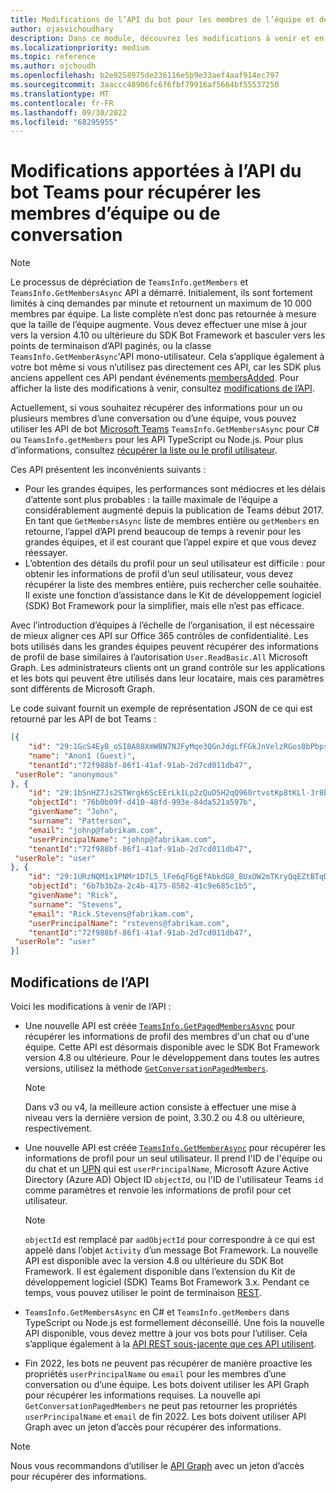 ```yaml
---
title: Modifications de l’API du bot pour les membres de l’équipe et de la conversation
author: ojasvichoudhary
description: Dans ce module, découvrez les modifications à venir et en cours des API bot utilisées pour récupérer les membres des équipes et des conversations
ms.localizationpriority: medium
ms.topic: reference
ms.author: ojchoudh
ms.openlocfilehash: b2e9258975de236116e5b9e33aef4aaf914ec797
ms.sourcegitcommit: 3aaccc48906fc6f6fbf79916af5664bf55537250
ms.translationtype: MT
ms.contentlocale: fr-FR
ms.lasthandoff: 09/30/2022
ms.locfileid: "68295955"
---
```

# <a name="teams-bot-api-changes-to-fetch-team-or-chat-members"></a>Modifications apportées à l’API du bot Teams pour récupérer les membres d’équipe ou de conversation

>[!NOTE]
> Le processus de dépréciation de `TeamsInfo.getMembers` et `TeamsInfo.GetMembersAsync` API a démarré. Initialement, ils sont fortement limités à cinq demandes par minute et retournent un maximum de 10 000 membres par équipe. La liste complète n’est donc pas retournée à mesure que la taille de l’équipe augmente.
> Vous devez effectuer une mise à jour vers la version 4.10 ou ultérieure du SDK Bot Framework et basculer vers les points de terminaison d’API paginés, ou la classe `TeamsInfo.GetMemberAsync`'API mono-utilisateur. Cela s’applique également à votre bot même si vous n’utilisez pas directement ces API, car les SDK plus anciens appellent ces API pendant événements [membersAdded](../bots/how-to/conversations/subscribe-to-conversation-events.md#members-added). Pour afficher la liste des modifications à venir, consultez [modifications de l’API](team-chat-member-api-changes.md#api-changes).

Actuellement, si vous souhaitez récupérer des informations pour un ou plusieurs membres d’une conversation ou d’une équipe, vous pouvez utiliser les API de bot [Microsoft Teams](/microsoftteams/platform/bots/how-to/get-teams-context?tabs=dotnet#fetch-the-roster-or-user-profile) `TeamsInfo.GetMembersAsync` pour C# ou `TeamsInfo.getMembers` pour les API TypeScript ou Node.js. Pour plus d’informations, consultez [récupérer la liste ou le profil utilisateur](../bots/how-to/get-teams-context.md#fetch-the-roster-or-user-profile).

Ces API présentent les inconvénients suivants :

* Pour les grandes équipes, les performances sont médiocres et les délais d’attente sont plus probables : la taille maximale de l’équipe a considérablement augmenté depuis la publication de Teams début 2017. En tant que `GetMembersAsync` liste de membres entière ou `getMembers` en retourne, l’appel d’API prend beaucoup de temps à revenir pour les grandes équipes, et il est courant que l’appel expire et que vous devez réessayer.
* L’obtention des détails du profil pour un seul utilisateur est difficile : pour obtenir les informations de profil d’un seul utilisateur, vous devez récupérer la liste des membres entière, puis rechercher celle souhaitée. Il existe une fonction d’assistance dans le Kit de développement logiciel (SDK) Bot Framework pour la simplifier, mais elle n’est pas efficace.

Avec l’introduction d’équipes à l’échelle de l’organisation, il est nécessaire de mieux aligner ces API sur Office 365 contrôles de confidentialité. Les bots utilisés dans les grandes équipes peuvent récupérer des informations de profil de base similaires à l’autorisation `User.ReadBasic.All` Microsoft Graph. Les administrateurs clients ont un grand contrôle sur les applications et les bots qui peuvent être utilisés dans leur locataire, mais ces paramètres sont différents de Microsoft Graph.

Le code suivant fournit un exemple de représentation JSON de ce qui est retourné par les API de bot Teams :

```json
[{
    "id": "29:1GcS4EyB_oSI8A88XmWBN7NJFyMqe3QGnJdgLfFGkJnVelzRGos0bPbpsfJjcbAD22bmKc4GMbrY2g4JDrrA8vM06X1-cHHle4zOE6U4ttcc",
    "name": "Anon1 (Guest)",
    "tenantId":"72f988bf-86f1-41af-91ab-2d7cd011db47",
 "userRole": "anonymous"
}, {
    "id": "29:1bSnHZ7Js2STWrgk6ScEErLk1Lp2zQuD5H2qQ960rtvstKp8tKLl-3r8b6DoW0QxZimuTxk_kupZ1DBMpvIQQUAZL-PNj0EORDvRZXy8kvWk",
    "objectId": "76b0b09f-d410-48fd-993e-84da521a597b",
    "givenName": "John",
    "surname": "Patterson",
    "email": "johnp@fabrikam.com",
    "userPrincipalName": "johnp@fabrikam.com",
    "tenantId":"72f988bf-86f1-41af-91ab-2d7cd011db47",
 "userRole": "user"
}, {
    "id": "29:1URzNQM1x1PNMr1D7L5_lFe6qF6gEfAbkdG8_BUxOW2mTKryQqEZtBTqDt10-MghkzjYDuUj4KG6nvg5lFAyjOLiGJ4jzhb99WrnI7XKriCs",
    "objectId": "6b7b3b2a-2c4b-4175-8582-41c9e685c1b5",
    "givenName": "Rick",
    "surname": "Stevens",
    "email": "Rick.Stevens@fabrikam.com",
    "userPrincipalName": "rstevens@fabrikam.com",
    "tenantId":"72f988bf-86f1-41af-91ab-2d7cd011db47",
 "userRole": "user"
}]
```

## <a name="api-changes"></a>Modifications de l’API

Voici les modifications à venir de l’API :

* Une nouvelle API est créée [`TeamsInfo.GetPagedMembersAsync`](/microsoftteams/platform/bots/how-to/get-teams-context?tabs=dotnet#fetch-the-roster-or-user-profile) pour récupérer les informations de profil des membres d'un chat ou d'une équipe. Cette API est désormais disponible avec le SDK Bot Framework version 4.8 ou ultérieure. Pour le développement dans toutes les autres versions, utilisez la méthode [`GetConversationPagedMembers`](/dotnet/api/microsoft.bot.connector.conversationsextensions.getconversationpagedmembersasync?view=botbuilder-dotnet-stable&preserve-view=true).

    > [!NOTE]
    > Dans v3 ou v4, la meilleure action consiste à effectuer une mise à niveau vers la dernière version de point, 3.30.2 ou 4.8 ou ultérieure, respectivement.

* Une nouvelle API est créée [`TeamsInfo.GetMemberAsync`](/microsoftteams/platform/bots/how-to/get-teams-context?tabs=dotnet#get-single-member-details) pour récupérer les informations de profil pour un seul utilisateur. Il prend l'ID de l'équipe ou du chat et un [UPN](/windows/win32/ad/naming-properties#userprincipalname) qui est `userPrincipalName`, Microsoft Azure Active Directory (Azure AD) Object ID `objectId`, ou l'ID de l'utilisateur Teams `id` comme paramètres et renvoie les informations de profil pour cet utilisateur.

    > [!NOTE]
    > `objectId` est remplacé par `aadObjectId` pour correspondre à ce qui est appelé dans l’objet `Activity` d’un message Bot Framework. La nouvelle API est disponible avec la version 4.8 ou ultérieure du SDK Bot Framework. Il est également disponible dans l’extension du Kit de développement logiciel (SDK) Teams Bot Framework 3.x. Pendant ce temps, vous pouvez utiliser le point de terminaison [REST](/microsoftteams/platform/bots/how-to/get-teams-context?tabs=json#get-single-member-details).

* `TeamsInfo.GetMembersAsync` en C# et `TeamsInfo.getMembers` dans TypeScript ou Node.js est formellement déconseillé. Une fois la nouvelle API disponible, vous devez mettre à jour vos bots pour l’utiliser. Cela s’applique également à la [API REST sous-jacente que ces API utilisent](/microsoftteams/platform/bots/how-to/get-teams-context?tabs=json#tabpanel_CeZOj-G++Q_json).
* Fin 2022, les bots ne peuvent pas récupérer de manière proactive les propriétés `userPrincipalName` ou `email` pour les membres d’une conversation ou d’une équipe. Les bots doivent utiliser les API Graph pour récupérer les informations requises. La nouvelle api `GetConversationPagedMembers` ne peut pas retourner les propriétés `userPrincipalName` et `email` de fin 2022. Les bots doivent utiliser API Graph avec un jeton d’accès pour récupérer des informations.

> [!NOTE]
>
> Nous vous recommandons d’utiliser le [API Graph](/microsoftteams/platform/resources/team-chat-member-api-changes#api-changes) avec un jeton d’accès pour récupérer des informations.
